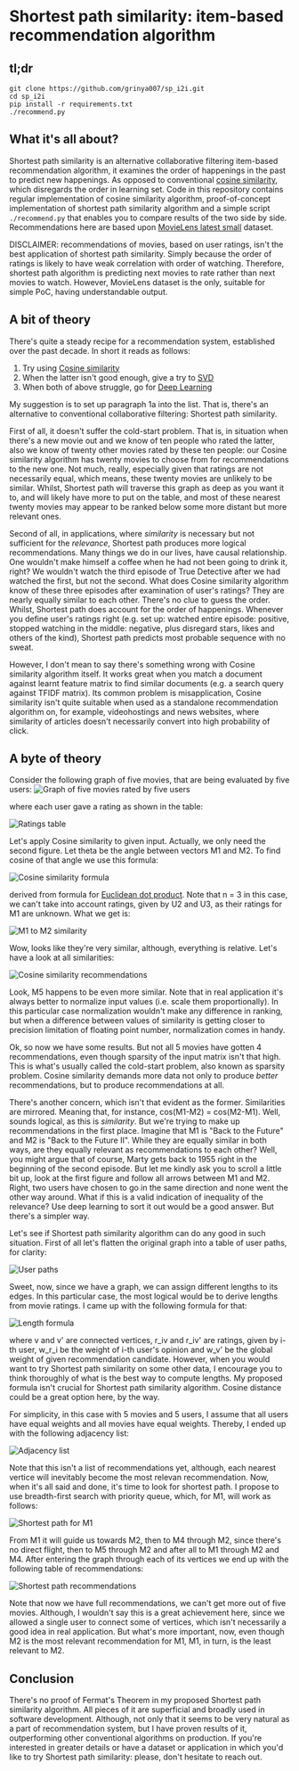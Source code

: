 # Shortest path similarity: item-based recommendation algorithm
## tl;dr
```
git clone https://github.com/grinya007/sp_i2i.git
cd sp_i2i
pip install -r requirements.txt
./recommend.py
```
## What it's all about?
Shortest path similarity is an alternative collaborative filtering item-based recommendation algorithm, it examines the order of happenings in the past to predict new happenings. As opposed to conventional [cosine similarity](https://en.wikipedia.org/wiki/Cosine_similarity), which disregards the order in learning set. Code in this repository contains regular implementation of cosine similarity algorithm, proof-of-concept implementation of shortest path similarity algorithm and a simple script ```./recommend.py``` that enables you to compare results of the two side by side. Recommendations here are based upon [MovieLens latest small](http://files.grouplens.org/datasets/movielens/ml-latest-small-README.html) dataset.

DISCLAIMER: recommendations of movies, based on user ratings, isn't the best application of shortest path similarity. Simply because the order of ratings is likely to have weak correlation with order of watching. Therefore, shortest path algorithm is predicting next movies to rate rather than next movies to watch. However, MovieLens dataset is the only, suitable for simple PoC, having understandable output.

## A bit of theory
There's quite a steady recipe for a recommendation system, established over the past decade. In short it reads as follows:
1. Try using [Cosine similarity](https://en.wikipedia.org/wiki/Cosine_similarity)
2. When the latter isn't good enough, give a try to [SVD](https://en.wikipedia.org/wiki/Singular_value_decomposition)
3. When both of above struggle, go for [Deep Learning](https://en.wikipedia.org/wiki/Deep_learning)

My suggestion is to set up paragraph 1a into the list. That is, there's an alternative to conventional collaborative filtering: Shortest path similarity.

First of all, it doesn't suffer the cold-start problem. That is, in situation when there's a new movie out and we know of ten people who rated the latter, also we know of twenty other movies rated by these ten people: our Cosine similarity algorithm has twenty movies to choose from for recommendations to the new one. Not much, really, especially given that ratings are not necessarily equal, which means, these twenty movies are unlikely to be similar. Whilst, Shortest path will traverse this graph as deep as you want it to, and will likely have more to put on the table, and most of these nearest twenty movies may appear to be ranked below some more distant but more relevant ones.

Second of all, in applications, where _similarity_ is necessary but not sufficient for the _relevance_, Shortest path produces more logical recommendations. Many things we do in our lives, have causal relationship. One wouldn't make himself a coffee when he had not been going to drink it, right? We wouldn't watch the third episode of True Detective after we had watched the first, but not the second. What does Cosine similarity algorithm know of these three episodes after examination of user's ratings? They are nearly equally similar to each other. There's no clue to guess the order. Whilst, Shortest path does account for the order of happenings. Whenever you define user's ratings right (e.g. set up: watched entire episode: positive, stopped watching in the middle: negative, plus disregard stars, likes and others of the kind), Shortest path predicts most probable sequence with no sweat.

However, I don't mean to say there's something wrong with Cosine similarity algorithm itself. It works great when you match a document against learnt feature matrix to find similar documents (e.g. a search query against TFIDF matrix). Its common problem is misapplication, Cosine similarity isn't quite suitable when used as a standalone recommendation algorithm on, for example, videohostings and news websites, where similarity of articles doesn't necessarily convert into high probability of click.

## A byte of theory
Consider the following graph of five movies, that are being evaluated by five users:
![Graph of five movies rated by five users](/img/5u5m_graph.png)

where each user gave a rating as shown in the table:

![Ratings table](/img/5u5m_table.png)

Let's apply Cosine similarity to given input. Actually, we only need the second figure. Let theta be the angle between vectors M1 and M2. To find cosine of that angle we use this formula:

![Cosine similarity formula](/img/cosine_i2i_formula_1.png)

derived from formula for [Euclidean dot product](https://en.wikipedia.org/wiki/Euclidean_vector#Dot_product). Note that n = 3 in this case, we can't take into account ratings, given by U2 and U3, as their ratings for M1 are unknown. What we get is:

![M1 to M2 similarity](/img/cosine_i2i_formula_m1_m2_1.png)

Wow, looks like they're very similar, although, everything is relative. Let's have a look at all similarities:

![Cosine similarity recommendations](/img/cosine_i2i_recs.png)

Look, M5 happens to be even more similar. Note that in real application it's always better to normalize input values (i.e. scale them proportionally). In this particular case normalization wouldn't make any difference in ranking, but when a difference between values of similarity is getting closer to precision limitation of floating point number, normalization comes in handy.

Ok, so now we have some results. But not all 5 movies have gotten 4 recommendations, even though sparsity of the input matrix isn't that high. This is what's usually called the cold-start problem, also known as sparsity problem. Cosine similarity demands more data not only to produce _better_ recommendations, but to produce recommendations at all.

There's another concern, which isn't that evident as the former. Similarities are mirrored. Meaning that, for instance, cos(M1-M2) = cos(M2-M1). Well, sounds logical, as this is _similarity_. But we're trying to make up recommendations in the first place. Imagine that M1 is "Back to the Future" and M2 is "Back to the Future II". While they are equally similar in both ways, are they equally relevant as recommendations to each other? Well, you might argue that of course, Marty gets back to 1955 right in the beginning of the second episode. But let me kindly ask you to scroll a little bit up, look at the first figure and follow all arrows between M1 and M2. Right, two users have chosen to go in the same direction and none went the other way around. What if this is a valid indication of inequality of the relevance? Use deep learning to sort it out would be a good answer. But there's a simpler way.

Let's see if Shortest path similarity algorithm can do any good in such situation. First of all let's flatten the original graph into a table of user paths, for clarity:

![User paths](/img/sp_user_paths.png)

Sweet, now, since we have a graph, we can assign different lengths to its edges. In this particular case, the most logical would be to derive lengths from movie ratings. I came up with the following formula for that:

![Length formula](/img/sp_edge_length_formula.png)

where v and v' are connected vertices, r_iv and r_iv' are ratings, given by i-th user, w_r_i be the weight of i-th user's opinion and w_v' be the global weight of given recommendation candidate. However, when you would want to try Shortest path similarity on some other data, I encourage you to think thoroughly of what is the best way to compute lengths. My proposed formula isn't crucial for Shortest path similarity algorithm. Cosine distance could be a great option here, by the way.

For simplicity, in this case with 5 movies and 5 users, I assume that all users have equal weights and all movies have equal weights. Thereby, I ended up with the following adjacency list:

![Adjacency list](/img/sp_movies_adjacency_list.png)

Note that this isn't a list of recommendations yet, although, each nearest vertice will inevitably become the most relevan recommendation. Now, when it's all said and done, it's time to look for shortest path. I propose to use breadth-first search with priority queue, which, for M1, will work as follows:

![Shortest path for M1](/img/sp_recs_for_m1.png)

From M1 it will guide us towards M2, then to M4 through M2, since there's no direct flight, then to M5 through M2 and after all to M1 through M2 and M4. After entering the graph through each of its vertices we end up with the following table of recommendations:

![Shortest path recommendations](/img/sp_recs.png)

Note that now we have full recommendations, we can't get more out of five movies. Although, I wouldn't say this is a great achievement here, since we allowed a single user to connect some of vertices, which isn't necessarily a good idea in real application. But what's more important, now, even though M2 is the most relevant recommendation for M1, M1, in turn, is the least relevant to M2.

## Conclusion
There's no proof of Fermat's Theorem in my proposed Shortest path similarity algorithm. All pieces of it are superficial and broadly used in software development. Although, not only that it seems to be very natural as a part of recommendation system, but I have proven results of it, outperforming other conventional algorithms on production. If you're interested in greater details or have a dataset or application in which you'd like to try Shortest path similarity: please, don't hesitate to reach out.
